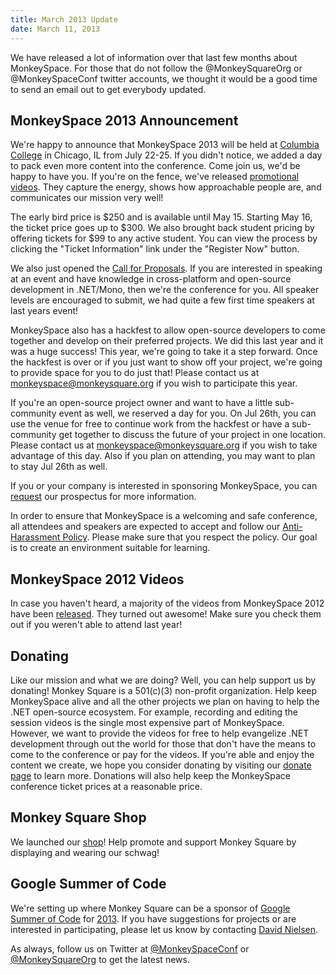```yaml
---
title: March 2013 Update
date: March 11, 2013
---
```


We have released a lot of information over that last few months about MonkeySpace. For those that do not follow the @MonkeySquareOrg or @MonkeySpaceConf twitter accounts, we thought it would be a good time to send an email out to get everybody updated.

## MonkeySpace 2013 Announcement

We're happy to announce that MonkeySpace 2013 will be held at [Columbia College](http://www.colum.edu/) in Chicago, IL from July 22-25. If you didn't notice, we added a day to pack even more content into the conference. Come join us, we'd be happy to have you. If you're on the fence, we've released [promotional videos](http://monkeyspace.org). They capture the energy, shows how approachable people are, and communicates our mission very well!

The early bird price is $250 and is available until May 15. Starting May 16, the ticket price goes up to $300. We also brought back student pricing by offering tickets for $99 to any active student. You can view the process by clicking the "Ticket Information" link under the "Register Now" button.

We also just opened the [Call for Proposals](http://monkeyspace.org/call). If you are interested in speaking at an event and have knowledge in cross-platform and open-source development in .NET/Mono, then we're the conference for you. All speaker levels are encouraged to submit, we had quite a few first time speakers at last years event!

MonkeySpace also has a hackfest to allow open-source developers to come together and develop on their preferred projects. We did this last year and it was a huge success! This year, we're going to take it a step forward. Once the hackfest is over or if you just want to show off your project, we're going to provide space for you to do just that! Please contact us at [monkeyspace@monkeysquare.org](mailto:monkeyspace@monkeysquare.org) if you wish to participate this year.

If you're an open-source project owner and want to have a little sub-community event as well, we reserved a day for you. On Jul 26th, you can use the venue for free to continue work from the hackfest or have a sub-community get together to discuss the future of your project in one location. Please contact us at [monkeyspace@monkeysquare.org](mailto:monkeyspace@monkeysquare.org) if you wish to take advantage of this day. Also if you plan on attending, you may want to plan to stay Jul 26th as well.

If you or your company is interested in sponsoring MonkeySpace, you can [request](mailto:monkeyspace@monkeysquare.org) our prospectus for more information.

In order to ensure that MonkeySpace is a welcoming and safe conference, all attendees and speakers are expected to accept and follow our [Anti-Harassment Policy](http://monkeyspace.org/policies/). Please make sure that you respect the policy. Our goal is to create an environment suitable for learning.

## MonkeySpace 2012 Videos

In case you haven't heard, a majority of the videos from MonkeySpace 2012 have been [released](https://vimeo.com/album/2142123). They turned out awesome! Make sure you check them out if you weren't able to attend last year!

## Donating

Like our mission and what we are doing? Well, you can help support us by donating! Monkey Square is a 501(c)(3) non-profit organization. Help keep MonkeySpace alive and all the other projects we plan on having to help the .NET open-source ecosystem. For example, recording and editing the session videos is the single most expensive part of MonkeySpace. However, we want to provide the videos for free to help evangelize .NET development through out the world for those that don't have the means to come to the conference or pay for the videos. If you're able and enjoy the content we create, we hope you consider donating by visiting our [donate page](http://monkeysquare.org/dontate) to learn more. Donations will also help keep the MonkeySpace conference ticket prices at a reasonable price.

## Monkey Square Shop

We launched our [shop](http://shop.monkeysquare.org/)! Help promote and support Monkey Square by displaying and wearing our schwag!

## Google Summer of Code

We're setting up where Monkey Square can be a sponsor of [Google Summer of Code](https://developers.google.com/open-source/soc/) for [2013](http://www.google-melange.com/gsoc/homepage/google/gsoc2013). If you have suggestions for projects or are interested in participating, please let us know by contacting [David Nielsen](mailto:david@monkeysquare.org).

As always, follow us on Twitter at [@MonkeySpaceConf](http://twitter.com/MonkeySpaceConf) or [@MonkeySquareOrg](http://twitter.com/MonkeySquareOrg) to get the latest news.